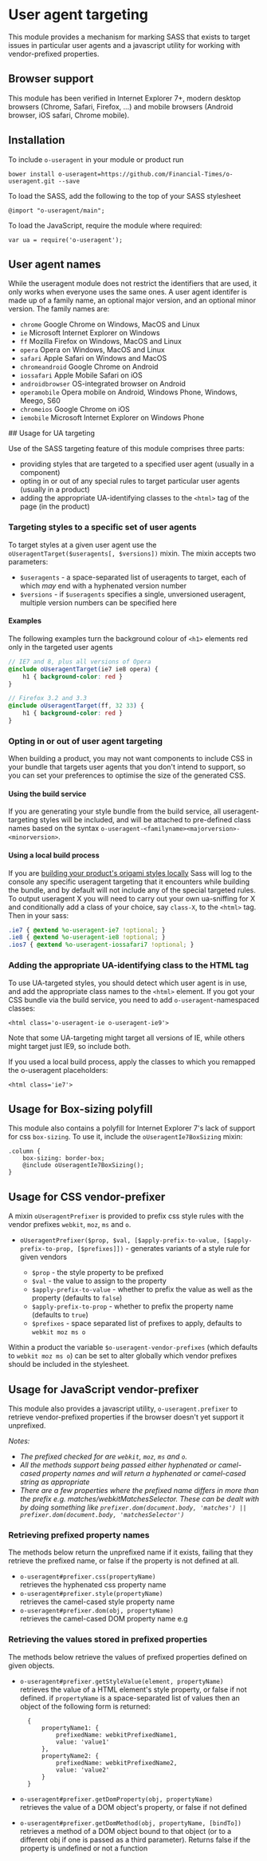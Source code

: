# User agent targeting

This module provides a mechanism for marking SASS that exists to target issues in particular user agents and a javascript utility for working with vendor-prefixed properties.

## Browser support
This module has been verified in Internet Explorer 7+, modern desktop browsers (Chrome, Safari, Firefox, ...) and mobile browsers (Android browser, iOS safari, Chrome mobile). 

## Installation

To include `o-useragent` in your module or product run

	bower install o-useragent=https://github.com/Financial-Times/o-useragent.git --save

To load the SASS, add the following to the top of your SASS stylesheet

	@import "o-useragent/main";

To load the JavaScript, require the module where required:

	var ua = require('o-useragent');

## User agent names

While the useragent module does not restrict the identifiers that are used, it only works when everyone uses the same ones.  A user agent identifer is made up of a family name, an optional major version, and an optional minor version.  The family names are:

* `chrome` Google Chrome on Windows, MacOS and Linux
* `ie` Microsoft Internet Explorer on Windows
* `ff` Mozilla Firefox on Windows, MacOS and Linux
* `opera` Opera on Windows, MacOS and Linux
* `safari` Apple Safari on Windows and MacOS
* `chromeandroid` Google Chrome on Android
* `iossafari` Apple Mobile Safari on iOS
* `androidbrowser` OS-integrated browser on Android
* `operamobile` Opera mobile on Android, Windows Phone, Windows, Meego, S60 
* `chromeios` Google Chrome on iOS
* `iemobile` Microsoft Internet Explorer on Windows Phone

## Usage for UA targeting

Use of the SASS targeting feature of this module comprises three parts: 

* providing styles that are targeted to a specified user agent (usually in a component)
* opting in or out of any special rules to target particular user agents (usually in a product)
* adding the appropriate UA-identifying classes to the `<html>` tag of the page (in the product)

### Targeting styles to a specific set of user agents

To target styles at a given user agent use the `oUseragentTarget($useragents[, $versions])` mixin. The mixin accepts two parameters:

 * `$useragents` - a space-separated list of useragents to target, each of which *may* end with a hyphenated version number
 * `$versions` - if `$useragents` specifies a single, unversioned useragent, multiple version numbers can be specified here

#### Examples

The following examples turn the background colour of `<h1>` elements red only in the targeted user agents

```scss
// IE7 and 8, plus all versions of Opera
@include oUseragentTarget(ie7 ie8 opera) {
	h1 { background-color: red }
}

// Firefox 3.2 and 3.3
@include oUseragentTarget(ff, 32 33) {
	h1 { background-color: red }
}
```


### Opting in or out of user agent targeting

When building a product, you may not want components to include CSS in your bundle that targets user agents that you don't intend to support, so you can set your preferences to optimise the size of the generated CSS.

#### Using the build service

If you are generating your style bundle from the build service, all useragent-targeting styles will be included, and will be attached to pre-defined class names based on the syntax `o-useragent-<familyname><majorversion>-<minorversion>`.

#### Using a local build process

If you are [building your product's origami styles locally](http://financial-times.github.io/ft-origami/docs/developer-guide/building-modules/) Sass will log to the console any specific useragent targeting that it encounters while building the bundle, and by default will not include any of the special targeted rules. To output useragent X you will need to carry out your own ua-sniffing for X and conditionally add a class of your choice, say `class-X`, to the `<html>` tag. Then in your sass:

```scss
.ie7 { @extend %o-useragent-ie7 !optional; }
.ie8 { @extend %o-useragent-ie8 !optional; }
.ios7 { @extend %o-useragent-iossafari7 !optional; }
```

### Adding the appropriate UA-identifying class to the HTML tag

To use UA-targeted styles, you should detect which user agent is in use, and add the appropriate class names to the `<html>` element.  If you got your CSS bundle via the build service, you need to add `o-useragent`-namespaced classes:

	<html class='o-useragent-ie o-useragent-ie9'>

Note that some UA-targeting might target all versions of IE, while others might target just IE9, so include both.

If you used a local build process, apply the classes to which you remapped the o-useragent placeholders:

	<html class='ie7'>

## Usage for Box-sizing polyfill

This module also contains a polyfill for Internet Explorer 7's lack of support for css `box-sizing`. To use it, include the `oUseragentIe7BoxSizing` mixin:

    .column {
		box-sizing: border-box;
		@include oUseragentIe7BoxSizing();
    }

## Usage for CSS vendor-prefixer

A mixin `oUseragentPrefixer` is provided to prefix css style rules with the vendor prefixes `webkit`, `moz`, `ms` and `o`.

* `oUseragentPrefixer($prop, $val, [$apply-prefix-to-value, [$apply-prefix-to-prop, [$prefixes]])` - generates variants of a style rule for given vendors

	* `$prop` - the style property to be prefixed
	* `$val` - the value to assign to the property
	* `$apply-prefix-to-value` - whether to prefix the value as well as the property (defaults to `false`)
	* `$apply-prefix-to-prop` - whether to prefix the property name (defaults to `true`)
	* `$prefixes` - space separated list of prefixes to apply, defaults to `webkit moz ms o`

Within a product the variable `$o-useragent-vendor-prefixes` (which defaults to `webkit moz ms o`) can be set to alter globally which vendor prefixes should be included in the stylesheet.

## Usage for JavaScript vendor-prefixer

This module also provides a javascript utility, `o-useragent.prefixer` to retrieve vendor-prefixed properties if the browser doesn't yet support it unprefixed.

*Notes:* 
* *The prefixed checked for are `webkit`, `moz`, `ms` and `o`.*
* *All the methods support being passed either hyphenated or camel-cased property names and will return a hyphenated or camel-cased string as appropriate*
* *There are a few properties where the prefixed name differs in more than the prefix e.g. matches/webkitMatchesSelector. These can be dealt with by doing something like `prefixer.dom(document.body, 'matches') || prefixer.dom(document.body, 'matchesSelector')`*

### Retrieving prefixed property names
The methods below return the unprefixed name if it exists, failing that they retrieve the prefixed name, or false if the property is not defined at all.

* `o-useragent#prefixer.css(propertyName)`  
retrieves the hyphenated css property name
* `o-useragent#prefixer.style(propertyName)`  
retrieves the camel-cased style property name
* `o-useragent#prefixer.dom(obj, propertyName)`  
retrieves the camel-cased DOM property name e.g

### Retrieving the values stored in prefixed properties

The methods below retrieve the values of prefixed properties defined on given objects. 

* `o-useragent#prefixer.getStyleValue(element, propertyName)`  
retrieves the value of a HTML element's style property, or false if not defined. if `propertyName` is a space-separated list of values then an object of the following form is returned:

		{
			propertyName1: {
				prefixedName: webkitPrefixedName1,
	            value: 'value1'
			},
			propertyName2: {
				prefixedName: webkitPrefixedName2,
	            value: 'value2'
			}
		}

* `o-useragent#prefixer.getDomProperty(obj, propertyName)`  
retrieves the value of a DOM object's property, or false if not defined
* `o-useragent#prefixer.getDomMethod(obj, propertyName, [bindTo])`  
retrieves a method of a DOM object bound to that object (or to a different obj if one is passed as a third parameter). Returns false if the property is undefined or not a function
